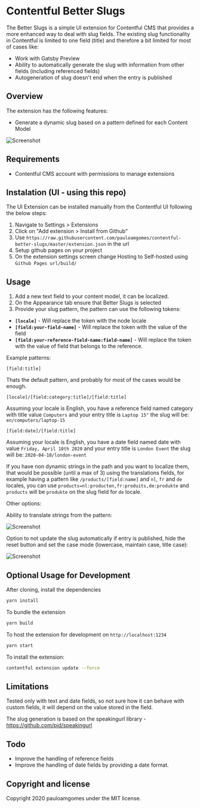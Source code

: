 # Contentful Better Slugs

The Better Slugs is a simple UI extension for Contentful CMS that provides a more enhanced way to deal with slug fields.
The existing slug functionality in Contentful is limited to one field (title) and therefore a bit limited for most of cases like:

- Work with Gatsby Preview
- Ability to automatically generate the slug with information from other fields (including referenced fields)
- Autogeneration of slug doesn't end when the entry is published

## Overview

The extension has the following features:

- Generate a dynamic slug based on a pattern defined for each Content Model

![Screenshot](https://i.snipboard.io/zMLGUX.jpg)

## Requirements

- Contentful CMS account with permissions to manage extensions

## Instalation (UI - using this repo)

The UI Extension can be installed manually from the Contentful UI following the below steps:

1. Navigate to Settings > Extensions
2. Click on "Add extension > Install from Github"
3. Use `https://raw.githubusercontent.com/pauloamgomes/contentful-better-slugs/master/extension.json` in the url
4. Setup github pages on your project
5. On the extension settings screen change Hosting to Self-hosted using `Github Pages url/build/`

## Usage

1. Add a new text field to your content model, it can be localized.
2. On the Appearance tab ensure that Better Slugs is selected
3. Provide your slug pattern, the pattern can use the following tokens:

- **`[locale]`** - Will replace the token with the node locale
- **`[field:your-field-name]`** - Will replace the token with the value of the field
- **`[field:your-reference-field-name:field-name]`** - Will replace the token with the value of field that belongs to the reference.

Example patterns:

```
[field:title]
```

Thats the default pattern, and probably for most of the cases would be enough.

```
[locale]/[field:category:title]/[field:title]
```

Assuming your locale is English, you have a reference field named category with title value `Computers` and your entry title is `Laptop 15"` the slug will be: `en/computers/laptop-15`

```
[field:date]/[field:title]
```

Assuming your locale is English, you have a date field named date with value `Friday, April 10th 2020` and your entry title is `London Event` the slug will be: `2020-04-10/london-event`

If you have non dynamic strings in the path and you want to localize them, that would be possible (until a max of 3) using the translations fields, for example having a pattern like `/products/[field:name]` and `nl`, `fr` and `de` locales, you can use `products=nl:producten,fr:produits,de:produkte` and `products` will be `produkte` on the slug field for `de` locale.

Other options:

Ability to translate strings from the pattern:

![Screenshot](https://i.snipboard.io/f6td87.jpg)

Option to not update the slug automatically if entry is published, hide the reset button and set the case mode (lowercase, maintain case, title case):

![Screenshot](https://i.snipboard.io/h6f30r.jpg)

## Optional Usage for Development

After cloning, install the dependencies

```bash
yarn install
```

To bundle the extension

```bash
yarn build
```

To host the extension for development on `http://localhost:1234`

```bash
yarn start
```

To install the extension:

```bash
contentful extension update --force
```

## Limitations

Tested only with text and date fields, so not sure how it can behave with custom fields, it will depend on the value stored in the field.

The slug generation is based on the speakingurl library - https://github.com/pid/speakingurl

## Todo

- Improve the handling of reference fields
- Improve the handling of date fields by providing a date format.

## Copyright and license

Copyright 2020 pauloamgomes under the MIT license.

